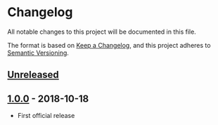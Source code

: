 # Changelog

All notable changes to this project will be documented in this file.

The format is based on [Keep a Changelog](https://keepachangelog.com/en/1.0.0/),
and this project adheres to [Semantic Versioning](https://semver.org/spec/v2.0.0.html).

## [Unreleased]

## [1.0.0][] - 2018-10-18

- First official release


[Unreleased]: https://github.com/AppCivico/vl-blockchain-navigator/compare/v1.0.0...HEAD
[1.0.0]: https://github.com/AppCivico/vl-blockchain-navigator/tree/v1.0.0